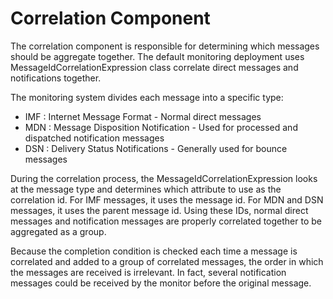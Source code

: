 # Correlation Component

The correlation component is responsible for determining which messages should be aggregate together. The default monitoring deployment uses MessageIdCorrelationExpression class correlate direct messages and notifications together.

The monitoring system divides each message into a specific type:

* IMF : Internet Message Format - Normal direct messages
* MDN : Message Disposition Notification - Used for processed and dispatched notification messages
* DSN : Delivery Status Notifications - Generally used for bounce messages

During the correlation process, the MessageIdCorrelationExpression looks at the message type and determines which attribute to use as the correlation id. For IMF messages, it uses the message id. For MDN and DSN messages, it uses the parent message id. Using these IDs, normal direct messages and notification messages are properly correlated together to be aggregated as a group.

Because the completion condition is checked each time a message is correlated and added to a group of correlated messages, the order in which the messages are received is irrelevant. In fact, several notification messages could be received by the monitor before the original message.